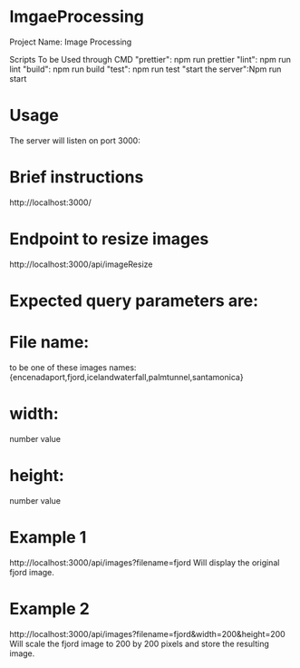 # ImgaeProcessing
Project Name: Image Processing

Scripts To be Used through CMD
 "prettier": npm run prettier
    "lint": npm run lint
    "build": npm run build
    "test": npm run test
    "start the server":Npm run start
# Usage
The server will listen on port 3000:

# Brief instructions
http://localhost:3000/

# Endpoint to resize images
http://localhost:3000/api/imageResize

# Expected query parameters are:

# File name:
to be one of these images names:
{encenadaport,fjord,icelandwaterfall,palmtunnel,santamonica}
# width:
number value
# height:
number value

# Example 1
http://localhost:3000/api/images?filename=fjord Will display the original fjord image.

# Example 2
http://localhost:3000/api/images?filename=fjord&width=200&height=200 Will scale the fjord image to 200 by 200 pixels and store the resulting image.

